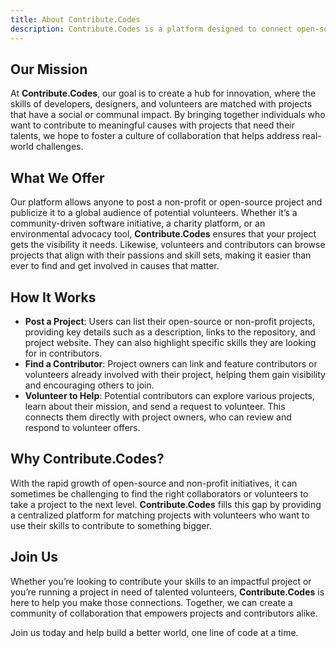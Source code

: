 ```yaml
---
title: About Contribute.Codes
description: Contribute.Codes is a platform designed to connect open-source and non-profit projects with passionate contributors and volunteers from around the world. We believe that coding and collaboration have the power to drive positive change, and our mission is to provide a space where projects seeking help can easily connect with people who want to make a difference.
---
```


## Our Mission

At **Contribute.Codes**, our goal is to create a hub for innovation, where the skills of developers, designers, and volunteers are matched with projects that have a social or communal impact. By bringing together individuals who want to contribute to meaningful causes with projects that need their talents, we hope to foster a culture of collaboration that helps address real-world challenges.

## What We Offer

Our platform allows anyone to post a non-profit or open-source project and publicize it to a global audience of potential volunteers. Whether it’s a community-driven software initiative, a charity platform, or an environmental advocacy tool, **Contribute.Codes** ensures that your project gets the visibility it needs. Likewise, volunteers and contributors can browse projects that align with their passions and skill sets, making it easier than ever to find and get involved in causes that matter.

## How It Works

- **Post a Project**: Users can list their open-source or non-profit projects, providing key details such as a description, links to the repository, and project website. They can also highlight specific skills they are looking for in contributors.
- **Find a Contributor**: Project owners can link and feature contributors or volunteers already involved with their project, helping them gain visibility and encouraging others to join.
- **Volunteer to Help**: Potential contributors can explore various projects, learn about their mission, and send a request to volunteer. This connects them directly with project owners, who can review and respond to volunteer offers.

## Why Contribute.Codes?

With the rapid growth of open-source and non-profit initiatives, it can sometimes be challenging to find the right collaborators or volunteers to take a project to the next level. **Contribute.Codes** fills this gap by providing a centralized platform for matching projects with volunteers who want to use their skills to contribute to something bigger.

## Join Us

Whether you’re looking to contribute your skills to an impactful project or you’re running a project in need of talented volunteers, **Contribute.Codes** is here to help you make those connections. Together, we can create a community of collaboration that empowers projects and contributors alike.

Join us today and help build a better world, one line of code at a time.
